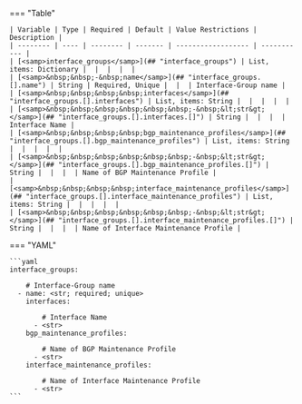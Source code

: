 <!--
  ~ Copyright (c) 2024 Arista Networks, Inc.
  ~ Use of this source code is governed by the Apache License 2.0
  ~ that can be found in the LICENSE file.
  -->
=== "Table"

    | Variable | Type | Required | Default | Value Restrictions | Description |
    | -------- | ---- | -------- | ------- | ------------------ | ----------- |
    | [<samp>interface_groups</samp>](## "interface_groups") | List, items: Dictionary |  |  |  |  |
    | [<samp>&nbsp;&nbsp;-&nbsp;name</samp>](## "interface_groups.[].name") | String | Required, Unique |  |  | Interface-Group name |
    | [<samp>&nbsp;&nbsp;&nbsp;&nbsp;interfaces</samp>](## "interface_groups.[].interfaces") | List, items: String |  |  |  |  |
    | [<samp>&nbsp;&nbsp;&nbsp;&nbsp;&nbsp;&nbsp;-&nbsp;&lt;str&gt;</samp>](## "interface_groups.[].interfaces.[]") | String |  |  |  | Interface Name |
    | [<samp>&nbsp;&nbsp;&nbsp;&nbsp;bgp_maintenance_profiles</samp>](## "interface_groups.[].bgp_maintenance_profiles") | List, items: String |  |  |  |  |
    | [<samp>&nbsp;&nbsp;&nbsp;&nbsp;&nbsp;&nbsp;-&nbsp;&lt;str&gt;</samp>](## "interface_groups.[].bgp_maintenance_profiles.[]") | String |  |  |  | Name of BGP Maintenance Profile |
    | [<samp>&nbsp;&nbsp;&nbsp;&nbsp;interface_maintenance_profiles</samp>](## "interface_groups.[].interface_maintenance_profiles") | List, items: String |  |  |  |  |
    | [<samp>&nbsp;&nbsp;&nbsp;&nbsp;&nbsp;&nbsp;-&nbsp;&lt;str&gt;</samp>](## "interface_groups.[].interface_maintenance_profiles.[]") | String |  |  |  | Name of Interface Maintenance Profile |

=== "YAML"

    ```yaml
    interface_groups:

        # Interface-Group name
      - name: <str; required; unique>
        interfaces:

            # Interface Name
          - <str>
        bgp_maintenance_profiles:

            # Name of BGP Maintenance Profile
          - <str>
        interface_maintenance_profiles:

            # Name of Interface Maintenance Profile
          - <str>
    ```
